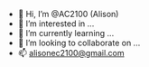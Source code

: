 - 👋 Hi, I’m @AC2100 (Alison)
- 👀 I’m interested in ...
- 🌱 I’m currently learning ...
- 💞️ I’m looking to collaborate on ...
- 📫 alisonec2100@gmail.com

<!---
AC2100/AC2100 is a ✨ special ✨ repository because its `README.md` (this file) appears on your GitHub profile.
You can click the Preview link to take a look at your changes.
--->
